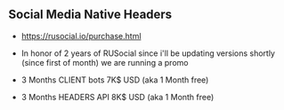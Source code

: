 ## Social Media Native Headers
- https://rusocial.io/purchase.html

- In honor of 2 years of RUSocial since i'll be updating versions shortly (since first of month) we are running a promo
- 3 Months CLIENT bots 7K$ USD (aka 1 Month free)
- 3 Months HEADERS API 8K$ USD (aka 1 Month free)
